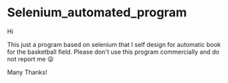 # Selenium_automated_program
Hi 

This just a program based on selenium that I self design for automatic book for the basketball field.
Please don't use this program commercially and do not report me :stuck_out_tongue_winking_eye:

Many Thanks!
